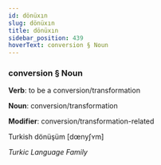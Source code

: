 ```yaml
---
id: dönüxın
slug: dönüxın
title: dönüxın
sidebar_position: 439
hoverText: conversion § Noun
---
```


### conversion § Noun

**Verb**: to be a conversion/transformation

**Noun**: conversion/transformation

**Modifier**: conversion/transformation-related

Turkish dönüşüm [dœnyʃʏm]

*Turkic Language Family*